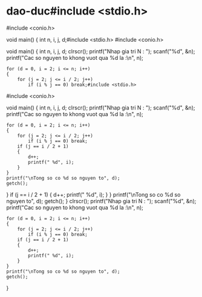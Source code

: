 # dao-duc#include <stdio.h>
#include <conio.h>

void main()
{
	int n, i, j, d;#include <stdio.h>
#include <conio.h>

void main()
{
	int n, i, j, d;
	clrscr();
	printf("Nhap gia tri N : ");
	scanf("%d", &n);
	printf("Cac so nguyen to khong vuot qua %d la :\n", n);

	for (d = 0, i = 2; i <= n; i++)
	{
		for (j = 2; j <= i / 2; j++)
			if (i % j == 0) break;#include <stdio.h>
#include <conio.h>

void main()
{
	int n, i, j, d;
	clrscr();
	printf("Nhap gia tri N : ");
	scanf("%d", &n);
	printf("Cac so nguyen to khong vuot qua %d la :\n", n);

	for (d = 0, i = 2; i <= n; i++)
	{
		for (j = 2; j <= i / 2; j++)
			if (i % j == 0) break;
		if (j == i / 2 + 1)
		{
			d++;
			printf(" %d", i);
		}
	}
	printf("\nTong so co %d so nguyen to", d);
	getch();
}
		if (j == i / 2 + 1)
		{
			d++;
			printf(" %d", i);
		}
	}
	printf("\nTong so co %d so nguyen to", d);
	getch();
}
	clrscr();
	printf("Nhap gia tri N : ");
	scanf("%d", &n);
	printf("Cac so nguyen to khong vuot qua %d la :\n", n);

	for (d = 0, i = 2; i <= n; i++)
	{
		for (j = 2; j <= i / 2; j++)
			if (i % j == 0) break;
		if (j == i / 2 + 1)
		{
			d++;
			printf(" %d", i);
		}
	}
	printf("\nTong so co %d so nguyen to", d);
	getch();
}
